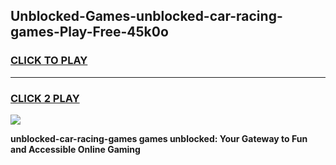 
## Unblocked-Games-unblocked-car-racing-games-Play-Free-45k0o
<h3>
<a href="https://premium76.site?title=unblocked-car-racing-games&ref=24M">CLICK TO PLAY</a></h3>
<hr>

<h3>
<a href="https://premium76.site?title=unblocked-car-racing-games&ref=24M">CLICK 2 PLAY</a>
  
</h3>

<a href="https://premium76.site?title=unblocked-car-racing-games&ref=24M"><img src="https://clearcache.store/games.png"></a>


**unblocked-car-racing-games games unblocked: Your Gateway to Fun and Accessible Online Gaming**
